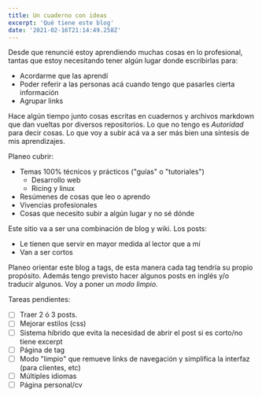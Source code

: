 ```yaml
---
title: Un cuaderno con ideas
excerpt: 'Qué tiene este blog'
date: '2021-02-16T21:14:49.258Z'
---
```

Desde que renuncié estoy aprendiendo muchas cosas en lo profesional, tantas que estoy necesitando tener algún lugar donde escribirlas para:
- Acordarme que las aprendí
- Poder referir a las personas acá cuando tengo que pasarles cierta información
- Agrupar links

Hace algún tiempo junto cosas escritas en cuadernos y archivos markdown que dan vueltas por diversos repositorios. Lo que no tengo es *Autoridad* para decir cosas. Lo que voy a subir acá va a ser más bien una síntesis de mis aprendizajes.

Planeo cubrir:
- Temas 100% técnicos y prácticos ("guías" o "tutoriales")
  - Desarrollo web
  - Ricing y linux
- Resúmenes de cosas que leo o aprendo
- Vivencias profesionales
- Cosas que necesito subir a algún lugar y no sé dónde


Este sitio va a ser una combinación de blog y wiki. Los posts:
- Le tienen que servir en mayor medida al lector que a mí
- Van a ser cortos

Planeo orientar este blog a tags, de esta manera cada tag tendría su propio propósito. Además tengo previsto hacer algunos posts en inglés y/o traducir algunos. Voy a poner un *modo limpio*.

Tareas pendientes:
- [ ] Traer 2 ó 3 posts.
- [ ] Mejorar estilos (css)
- [ ] Sistema híbrido que evita la necesidad de abrir el post si es corto/no tiene excerpt
- [ ] Página de tag
- [ ] Modo "limpio" que remueve links de navegación y simplifica la interfaz (para clientes, etc)
- [ ] Múltiples idiomas
- [ ] Página personal/cv